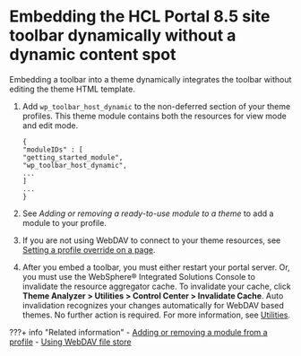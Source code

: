 # Embedding the HCL Portal 8.5 site toolbar dynamically without a dynamic content spot

Embedding a toolbar into a theme dynamically integrates the toolbar without editing the theme HTML template.

1.  Add `wp_toolbar_host_dynamic` to the non-deferred section of your theme profiles. This theme module contains both the resources for view mode and edit mode.

    ```
    {
    "moduleIDs" : [
    "getting_started_module",
    "wp_toolbar_host_dynamic",
    ...
    ]
    ...
    }
    ```

2.  See *Adding or removing a ready-to-use module to a theme* to add a module to your profile.

3.  If you are not using WebDAV to connect to your theme resources, see [Setting a profile override on a page](https://help.hcltechsw.com/digital-experience/9.5/dev-theme/themeopt_cust_changepro_override.html).

4.  After you embed a toolbar, you must either restart your portal server. Or, you must use the WebSphere® Integrated Solutions Console to invalidate the resource aggregator cache. To invalidate your cache, click **Theme Analyzer > Utilities > Control Center > Invalidate Cache**. Auto invalidation recognizes your changes automatically for WebDAV based themes. No further action is required. For more information, see [Utilities](../../../../../../../build_sites/themes_skins/the_module_framework/themeopt_analyzer/utilities/index.md).



???+ info "Related information" 
    -   [Adding or removing a module from a profile](../../../../../../../build_sites/themes_skins/the_module_framework/add_remove_oob_modules/index.md)
    -   [Using WebDAV file store](../../../../../../../manage_content/wcm_delivery/webdav/administer_webdav/mash_webdav_store.md)
    <!-- -   [Setting a profile override on a page](../dev-theme/themeopt_cust_changepro_override.md) -->

